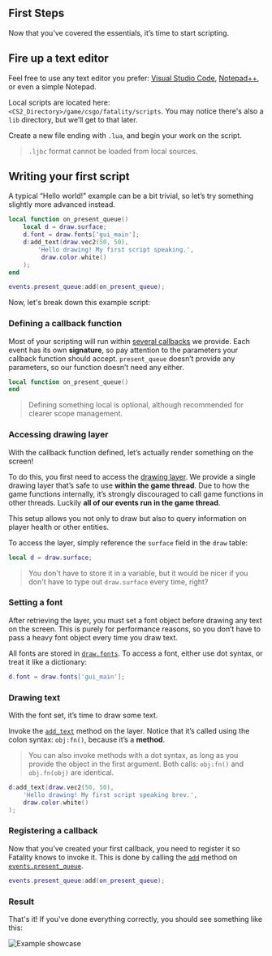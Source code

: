## First Steps

Now that you’ve covered the essentials, it’s time to start scripting.

## Fire up a text editor
Feel free to use any text editor you prefer: [Visual Studio Code](https://code.visualstudio.com/), [Notepad++](https://notepad-plus-plus.org/downloads/), or even a simple Notepad.

Local scripts are located here: `<CS2_Directory>/game/csgo/fatality/scripts`. You may notice there's also a `lib` directory, but we’ll get to that later.

Create a new file ending with `.lua`, and begin your work on the script.

> `.ljbc` format cannot be loaded from local sources.

## Writing your first script

A typical “Hello world!” example can be a bit trivial, so let’s try something slightly more advanced instead.

```lua
local function on_present_queue()
    local d = draw.surface;
    d.font = draw.fonts['gui_main'];
    d:add_text(draw.vec2(50, 50),
        'Hello drawing! My first script speaking.',
         draw.color.white()
    );
end

events.present_queue:add(on_present_queue);
```

Now, let's break down this example script:

### Defining a callback function

Most of your scripting will run within [several callbacks](https://lua.fatality.win/events.html "There are a number of events that Fatality provides to use in the API - from various hooks, to in-game events. Each event entry is an object of event_t. This table documents events to be used by your scripts.") we provide. Each event has its own **signature**, so pay attention to the parameters your callback function should accept. `present_queue` doesn’t provide any parameters, so our function doesn’t need any either.

```lua
local function on_present_queue()
end
```

> Defining something local is optional, although recommended for clearer scope management.

### Accessing drawing layer

With the callback function defined, let’s actually render something on the screen!

To do this, you first need to access the [drawing layer](https://lua.fatality.win/draw.html#surface "Type: layer"). We provide a single drawing layer that’s safe to use **within the game thread**. Due to how the game functions internally, it’s strongly discouraged to call game functions in other threads. Luckily **all of our events run in the game thread**.

This setup allows you not only to draw but also to query information on player health or other entities.

To access the layer, simply reference the `surface` field in the `draw` table:

```lua
local d = draw.surface;
```

> You don't have to store it in a variable, but it would be nicer if you don't have to type out `draw.surface` every time, right?

### Setting a font

After retrieving the layer, you must set a font object before drawing any text on the screen. This is purely for performance reasons, so you don’t have to pass a heavy font object every time you draw text.

All fonts are stored in [`draw.fonts`](## "Type: accessor<font_base>"). To access a font, either use dot syntax, or treat it like a dictionary:

```lua
d.font = draw.fonts['gui_main'];
```

### Drawing text

With the font set, it’s time to draw some text.

Invoke the [`add_text`](## "Adds text.") method on the layer. Notice that it’s called using the colon syntax: `obj:fn()`, because it’s a **method**.

> You can also invoke methods with a dot syntax, as long as you provide the object in the first argument. Both calls: `obj:fn()` and `obj.fn(obj)` are identical.

```lua
d:add_text(draw.vec2(50, 50),
    'Hello drawing! My first script speaking brev.',
    draw.color.white()
);
```

### Registering a callback

Now that you’ve created your first callback, you need to register it so Fatality knows to invoke it. This is done by calling the [`add`](## "Adds a callback to the event.") method on [`events.present_queue`](## "Invoked each time the game queues a frame for rendering. This is the only permitted location for drawing on screen.").

```lua
events.present_queue:add(on_present_queue);
```

### Result

That's it! If you've done everything correctly, you should see something like this:

![Example showcase](https://lua.fatality.win/images/fs.png)